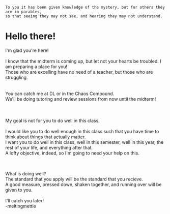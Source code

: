  
    To you it has been given knowledge of the mystery, but for others they are in parables, 
    so that seeing they may not see, and hearing they may not understand.


# Hello there!

I'm glad you're here! <br />
<br />
I know that the midterm is coming up, but let not your hearts be troubled.  I am preparing a place for you!  <br />
Those who are excelling have no need of a teacher, but those who are struggling.  <br />
<br />
<br />
You can catch me at DL or in the Chaos Compound.   <br />
We'll be doing tutoring and review sessions from now until the midterm!<br />
<br />
<br />
<br />
My goal is not for you to do well in this class.<br />
<br />
I would like you to do well enough in this class such that you have time to think about things that actually matter.  <br />
I want you to do well in this class, well in this semester, well in this year, the rest of your life, and everything after that.  <br />
A lofty objective, indeed, so I'm going to need your help on this.  <br />

<br />
<br />
What is doing well? <br />
The standard that you apply will be the standard that you recieve. <br />
A good measure, pressed down, shaken together, and running over will be given to you. <br />
<br />
I'll catch you later!<br />
-meltingmettle





